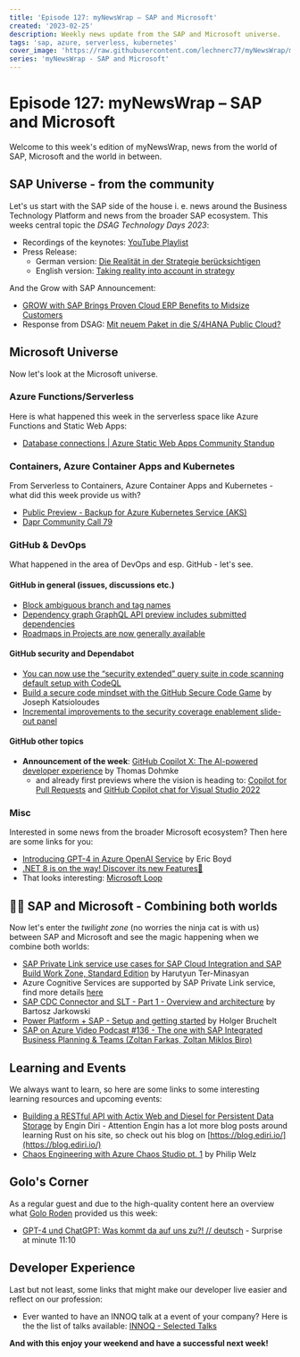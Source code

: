 ```yaml
---
title: 'Episode 127: myNewsWrap – SAP and Microsoft'
created: '2023-02-25'
description: Weekly news update from the SAP and Microsoft universe.
tags: 'sap, azure, serverless, kubernetes'
cover_image: 'https://raw.githubusercontent.com/lechnerc77/myNewsWrap/main/episodes/cover-images/episode127small.png'
series: 'myNewsWrap - SAP and Microsoft'
---
```


# Episode 127: myNewsWrap – SAP and Microsoft

Welcome to this week's edition of myNewsWrap, news from the world of SAP, Microsoft and the world in between.

## SAP Universe - from the community

Let's us start with the SAP side of the house i. e. news around the Business Technology Platform and news from the broader SAP ecosystem. This weeks central topic the *DSAG Technology Days 2023*:

* Recordings of the keynotes: [YouTube Playlist](https://www.youtube.com/playlist?list=PLLEMkMuuyIPAj0fgohBtg6ViV1htGs4Oz)
* Press Release:
  * German version: [Die Realität in der Strategie berücksichtigen](https://dsag.de/presse/die-realitaet-in-der-strategie-beruecksichtigen/)
  * English version: [Taking reality into account in strategy](https://dsag.de/presse/taking-reality-into-account-in-strategy/)

And the Grow with SAP Announcement:

* [GROW with SAP Brings Proven Cloud ERP Benefits to Midsize Customers](https://news.sap.com/2023/03/grow-with-sap-proven-cloud-erp-midsize-customers/)
* Response from DSAG: [Mit neuem Paket in die S/4HANA Public Cloud?](https://dsag.de/presse/mit-neuem-paket-in-die-s-4hana-public-cloud/)

## Microsoft Universe

Now let's look at the Microsoft universe.

### Azure Functions/Serverless

Here is what happened this week in the serverless space like Azure Functions and Static Web Apps:

* [Database connections | Azure Static Web Apps Community Standup](https://www.youtube.com/live/9O4qZ6VHOIA?feature=share)

### Containers, Azure Container Apps and Kubernetes

From Serverless to Containers, Azure Container Apps and Kubernetes - what did this week provide us with?

* [Public Preview - Backup for Azure Kubernetes Service (AKS)](https://azure.microsoft.com/updates/backupforakspublicpreview/?WT.mc_id=AZ-MVP-5004195)
* [Dapr Community Call 79](https://youtu.be/bxpknTbH800)

### GitHub & DevOps

What happened in the area of DevOps and esp. GitHub - let's see.

#### GitHub in general (issues, discussions etc.)

* [Block ambiguous branch and tag names](https://github.blog/changelog/2023-03-23-block-ambiguous-branch-and-tag-names/)
* [Dependency graph GraphQL API preview includes submitted dependencies](https://github.blog/changelog/2023-03-24-dependency-graph-graphql-api-preview-includes-submitted-dependencies/)
* [Roadmaps in Projects are now generally available](https://github.blog/changelog/2023-03-23-roadmaps-in-projects-are-now-generally-available/)

#### GitHub security and Dependabot

* [You can now use the “security extended” query suite in code scanning default setup with CodeQL](https://github.blog/changelog/2023-03-21-you-can-now-use-the-security-extended-query-suite-in-code-scanning-default-setup-with-codeql/)
* [Build a secure code mindset with the GitHub Secure Code Game](https://github.blog/2023-03-23-build-a-secure-code-mindset-with-the-github-secure-code-game/) by Joseph Katsioloudes
* [Incremental improvements to the security coverage enablement slide-out panel](https://github.blog/changelog/2023-03-24-incremental-improvements-to-the-security-coverage-enablement-slide-out-panel/)

#### GitHub other topics

* **Announcement of the week**: [GitHub Copilot X: The AI-powered developer experience](https://github.blog/2023-03-22-github-copilot-x-the-ai-powered-developer-experience/) by Thomas Dohmke
  * and already first previews where the vision is heading to: [Copilot for Pull Requests](https://githubnext.com/projects/copilot-for-pull-requests/) and [GitHub Copilot chat for Visual Studio 2022](https://devblogs.microsoft.com/visualstudio/github-copilot-chat-for-visual-studio-2022/?WT.mc_id=DT-MVP-5004195)

### Misc

Interested in some news from the broader Microsoft ecosystem? Then here are some links for you:

* [Introducing GPT-4 in Azure OpenAI Service](https://azure.microsoft.com/blog/introducing-gpt4-in-azure-openai-service/?WT.mc_id=AZ-MVP-5004195) by Eric Boyd
* [.NET 8 is on the way! Discover its new Features🚀](https://dev.to/bytehide/net-8-is-on-the-way-discover-its-new-features-4oil)
* That looks interesting: [Microsoft Loop](https://loop.microsoft.com/learn)

## 🐱‍👤 SAP and Microsoft - Combining both worlds

Now let's enter the *twilight zone* (no worries the ninja cat is with us) between SAP and Microsoft and see the magic happening when we combine both worlds:

* [SAP Private Link service use cases for SAP Cloud Integration and SAP Build Work Zone, Standard Edition](https://blogs.sap.com/2022/08/22/sap-private-link-service-use-cases-for-sap-cloud-integration-and-sap-launchpad/) by Harutyun Ter-Minasyan
* Azure Cognitive Services are supported by SAP Private Link service, find more details [here](https://help.sap.com/docs/PRIVATE_LINK/42acd88cb4134ba2a7d3e0e62c9fe6cf/3c1a30b7fa704af0a14ff96cfb0a38a7.html)
* [SAP CDC Connector and SLT - Part 1 - Overview and architecture](https://techcommunity.microsoft.com/t5/running-sap-applications-on-the/sap-cdc-connector-and-slt-part-1-overview-and-architecture/ba-p/3775190?WT.mc_id=AZ-MVP-5004195) by Bartosz Jarkowski
* [Power Platform + SAP - Setup and getting started](https://youtu.be/j1mFeLlroXE) by Holger Bruchelt
* [SAP on Azure Video Podcast #136 - The one with SAP Integrated Business Planning & Teams (Zoltan Farkas, Zoltan Miklos Biro)](https://youtu.be/G4k_SVkt8H0)

## Learning and Events

We always want to learn, so here are some links to some interesting learning resources and upcoming events:

* [Building a RESTful API with Actix Web and Diesel for Persistent Data Storage](https://blog.ediri.io/building-a-restful-api-with-actix-web-and-diesel-for-persistent-data-storage) by Engin Diri - Attention Engin has a lot more blog posts around learning Rust on his site, so check out his blog on [https://blog.ediri.io/](https://blog.ediri.io/)
* [Chaos Engineering with Azure Chaos Studio pt. 1](https://www.youtube.com/live/mN3Luc3eYlc?feature=share) by Philip Welz

## Golo's Corner

As a regular guest and due to the high-quality content here an overview what [Golo Roden](https://twitter.com/goloroden) provided us this week:

* [GPT-4 und ChatGPT: Was kommt da auf uns zu?! // deutsch](https://youtu.be/anvHhiRKW_o) - Surprise at minute 11:10

## Developer Experience

Last but not least, some links that might make our developer live easier and reflect on our profession:

* Ever wanted to have an INNOQ talk at a event of your company? Here is the the list of talks available: [INNOQ - Selected Talks](https://www.innoq.com/en/talks/portfolio/)

**And with this enjoy your weekend and have a successful next week!**
